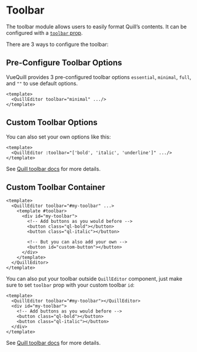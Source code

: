 # Toolbar
The toolbar module allows users to easily format Quill’s contents. It can be configured with a  [`toolbar` prop](../api/index.md#toolbar).

There are 3 ways to configure the toolbar:

## Pre-Configure Toolbar Options

VueQuill provides 3 pre-configured toolbar options `essential`, `minimal`, `full`, and `""` to use default options.

~~~ vue
<template>
  <QuillEditor toolbar="minimal" .../>
</template>
~~~

## Custom Toolbar Options

You can also set your own options like this:

~~~ vue
<template>
  <QuillEditor :toolbar="['bold', 'italic', 'underline']" .../>
</template>
~~~

See [Quill toolbar docs](https://quilljs.com/docs/modules/toolbar/) for more details.

## Custom Toolbar Container

~~~ vue
<template>
  <QuillEditor toolbar="#my-toolbar" ...>
    <template #toolbar>
      <div id="my-toolbar">
        <!-- Add buttons as you would before -->
        <button class="ql-bold"></button>
        <button class="ql-italic"></button>

        <!-- But you can also add your own -->
        <button id="custom-button"></button>
      </div>
    </template>
  </QuillEditor>
</template>
~~~

You can also put your toolbar outside `QuillEditor` component, just make sure to set `toolbar` prop with your custom toolbar `id`:

~~~ vue
<template>
  <QuillEditor toolbar="#my-toolbar"></QuillEditor>
  <div id="my-toolbar">
    <!-- Add buttons as you would before -->
    <button class="ql-bold"></button>
    <button class="ql-italic"></button>
  </div>
</template>
~~~

See [Quill toolbar docs](https://quilljs.com/docs/modules/toolbar/) for more details.
